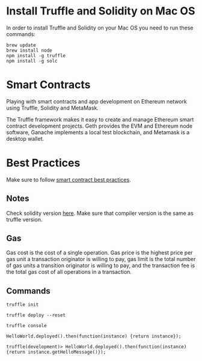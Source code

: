 # Install Truffle and Solidity on Mac OS

In order to install Truffle and Solidity on your Mac OS you need to run these commands:

```
brew update
brew install node
npm install -g truffle
npm install -g solc
```

# Smart Contracts

Playing with smart contracts and app development on Ethereum network using Truffle, Solidity and MetaMask.

The Truffle framework makes it easy to create and manage Ethereum smart contract development projects. Geth provides the EVM and Ethereum node software, Ganache implements a local test blockchain, and Metamask is a desktop wallet.

# Best Practices

Make sure to follow [smart contract best practices](https://consensys.github.io/smart-contract-best-practices/).


## Notes

Check solidity version [here](https://github.com/ethereum/solc-bin/tree/gh-pages/bin). Make sure that compiler version is the same as truffle version.

## Gas

Gas cost is the cost of a single operation. Gas price is the highest price per gas unit a transaction originator is willing to pay, gas limit is the total number of gas units a transition originator is willing to pay, and the transaction fee is the total gas cost of all operations in a transaction.

## Commands

```
truffle init

truffle deploy --reset

truffle console

HelloWorld.deployed().then(function(instance) {return instance});

truffle(development)> HelloWorld.deployed().then(function(instance) {return instance.getHelloMessage()});

```
